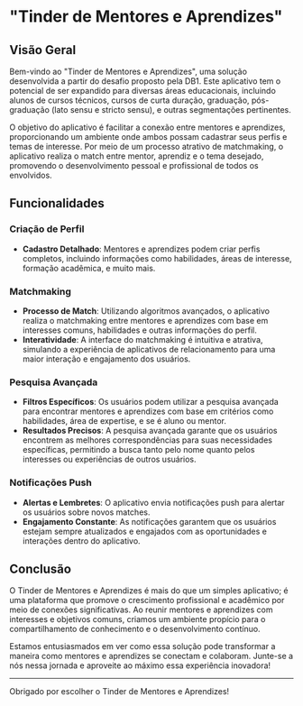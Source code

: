 # "Tinder de Mentores e Aprendizes"

## Visão Geral

Bem-vindo ao "Tinder de Mentores e Aprendizes", uma solução desenvolvida a partir do desafio proposto pela DB1. Este aplicativo tem o potencial de ser expandido para diversas áreas educacionais, incluindo alunos de cursos técnicos, cursos de curta duração, graduação, pós-graduação (lato sensu e stricto sensu), e outras segmentações pertinentes.

O objetivo do aplicativo é facilitar a conexão entre mentores e aprendizes, proporcionando um ambiente onde ambos possam cadastrar seus perfis e temas de interesse. Por meio de um processo atrativo de matchmaking, o aplicativo realiza o match entre mentor, aprendiz e o tema desejado, promovendo o desenvolvimento pessoal e profissional de todos os envolvidos.

## Funcionalidades

### Criação de Perfil
- **Cadastro Detalhado**: Mentores e aprendizes podem criar perfis completos, incluindo informações como habilidades, áreas de interesse, formação acadêmica, e muito mais.

### Matchmaking
- **Processo de Match**: Utilizando algoritmos avançados, o aplicativo realiza o matchmaking entre mentores e aprendizes com base em interesses comuns, habilidades e outras informações do perfil.
- **Interatividade**: A interface do matchmaking é intuitiva e atrativa, simulando a experiência de aplicativos de relacionamento para uma maior interação e engajamento dos usuários.

### Pesquisa Avançada
- **Filtros Específicos**: Os usuários podem utilizar a pesquisa avançada para encontrar mentores e aprendizes com base em critérios como habilidades, área de expertise, e se é aluno ou mentor.
- **Resultados Precisos**: A pesquisa avançada garante que os usuários encontrem as melhores correspondências para suas necessidades específicas, permitindo a busca tanto pelo nome quanto pelos interesses ou experiências de outros usuários.

### Notificações Push
- **Alertas e Lembretes**: O aplicativo envia notificações push para alertar os usuários sobre novos matches.
- **Engajamento Constante**: As notificações garantem que os usuários estejam sempre atualizados e engajados com as oportunidades e interações dentro do aplicativo.

## Conclusão

O Tinder de Mentores e Aprendizes é mais do que um simples aplicativo; é uma plataforma que promove o crescimento profissional e acadêmico por meio de conexões significativas. Ao reunir mentores e aprendizes com interesses e objetivos comuns, criamos um ambiente propício para o compartilhamento de conhecimento e o desenvolvimento contínuo.

Estamos entusiasmados em ver como essa solução pode transformar a maneira como mentores e aprendizes se conectam e colaboram. Junte-se a nós nessa jornada e aproveite ao máximo essa experiência inovadora!

---

Obrigado por escolher o Tinder de Mentores e Aprendizes!
